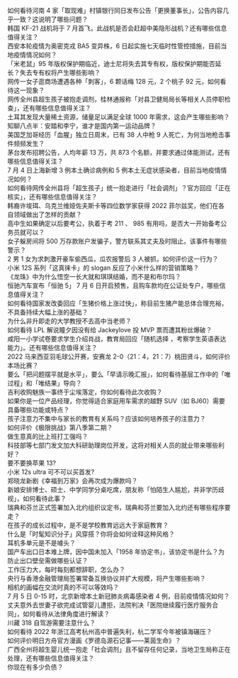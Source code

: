 如何看待河南 4 家「取现难」村镇银行同日发布公告「更换董事长」，公告内容几乎一致？这说明了哪些问题？  
韩国 KF-21 战机将于 7 月首飞，此战机是否会赶超中美隐形战机？还有哪些信息值得关注？  
西安本轮疫情为奥密克戎 BA5 变异株，6 日起实施七天临时性管控措施，目前当地疫情情况如何？  
「米老鼠」95 年版权保护期临近，迪士尼将失去其专有权，版权保护期能否延长？失去专有权将产生哪些影响？  
网传一女子逛商场遭遇各种「刺客」，6 颗话梅 128 元，2 个桃子 92 元，如何看待这一现象？  
网传全州县超生孩子被抱走调剂，桂林通报称「对县卫健局局长等相关人员停职检查」，还有哪些信息值得关注？  
土耳其发现大量稀土资源，储量足以满足全球 1000 年需求，这会产生哪些影响？  
知聊八点半：安踏和李宁，谁才是国内第一运动品牌？  
美国芝加哥经历「血腥」独立日周末，已有 38 人中枪 9 人死亡，为何当地枪击事件频频发生？  
茅台发布招聘公告，人均年薪 13 万，共 873 个名额，并要求通过体能测试，还有哪些信息值得关注？  
7 月 4 日上海新增 3 例本土确诊病例和 5 例本土无症状感染者，目前当地疫情情况如何？  
如何看待网传全州县将「超生孩子」统一抱走进行「社会调剂」？官方回应「正在核实」，还有哪些信息值得关注？  
韩裔许埈珥、乌克兰维娅佐夫斯卡等四位数学家获得 2022 菲尔兹奖，他们在各自领域做出了怎样的贡献？  
高中生如果确定以后要考公，执着于考 211 、 985 有用吗，是否大一开始备考公务员就可以？  
女子躲房间将 500 万存款账户发骗子，警方联系其丈夫及时阻止。该事件有哪些警示？  
2 男 1 女为求刺激开豪车偷西瓜，瓜农报警后 3 人被抓，如何评价这一行为？  
小米 12S 系列「这真徕卡」的 slogan 反应了小米什么样的营销策略？  
《龙珠》中为什么悟空一长大就和琪琪结婚，而不是和布尔玛？  
恒驰汽车宣布「恒驰 5」 7 月 6 日开启预售，且购车款均在公证处专户，哪些信息值得关注？  
如何看待国家发改委回应「生猪价格上涨过快」，称目前生猪产能总体合理充裕，不具备持续大幅上涨的基础？  
为什么非升即走的大学教授不去高中当老师？  
如何看待 LPL 解说瞳夕因没有给 Jackeylove 投 MVP 票而遭其粉丝爆破？  
咸阳一小学试卷要求学生介绍肖战，教育局回应「随机选择 ，考察学生英语表达能力」。还有哪些信息值得关注？  
2022 马来西亚羽毛球公开赛，安赛龙 2-0（21：4，21：7）桃田贤斗，如何评价本场比赛？  
要么「把问题摆平就是水平」，要么「早请示晚汇报」，如何看待基层工作中的「唯过程」和「唯结果」导向？  
吉利收购魅族一事终于尘埃落定，你如何看待此次收购？  
如果你是一位产品经理，你觉得适合家庭用车需求的越野 SUV（如 BJ60）需要具备哪些功能或特点？  
孩子注意力不集中与家长的教育有关系吗？应该如何培养孩子的注意力？  
如何评价《极限挑战》第八季第二期？  
做生意真的比上班打工强吗？  
科技部等七部门发文加大科研助理岗位开发，这将对相关人员的就业带来哪些利好？  
要不要换苹果 13?  
小米 12s ultra 可不可以买首发?  
郑晓龙新剧《幸福到万家》会再次成为爆款吗？  
新娘安排博士、硕士、中学同学分桌吃席，朋友称「怕陌生人尴尬，并非学历歧视」，如何看待此事？  
瑞典和芬兰正式签署加入北约组织议定书，瑞典和芬兰要加入北约还有哪些程序要走？  
在孩子的成长过程中，是不是学校教育远远大于家庭教育？  
什么是「时髦知识分子」风穿搭？你将会如何诠释这种风格？  
耳机多单元是不是噱头？  
国产车出口日本难上牌，因中国未加入「1958 年协定书」，该协定书是什么？为防止出口壁垒需做哪些认证？  
工作压力大，每时每刻都想辞职，怎么办？  
央行与香港金融管理局签署常备互换协议并扩大规模，将产生哪些影响？  
相机的画幅在交流时真的不可以等效吗？  
7 月 5 日 0-15 时，北京新增本土新冠肺炎病毒感染者 4 例，目前疫情情况如何？  
丈夫意外去世妻子欲完成试管婴儿遭拒，法院判决「医院继续履行医疗服务合同」，如何看待从法律角度进行解读？  
川藏 318 自驾游需要注意什么？  
如何看待 2022 年浙江高考杭州高中普遍失利，杭二学军今年被镇海碾压？  
如何评价明日方舟官方漫画《罗德岛源石记事——莱茵生命》？  
广西全州将超生婴儿统一抱走「社会调剂」且不留存任何记录，当地卫生局称正在处理，还有哪些信息值得关注？  
你现在有多少负债？  
